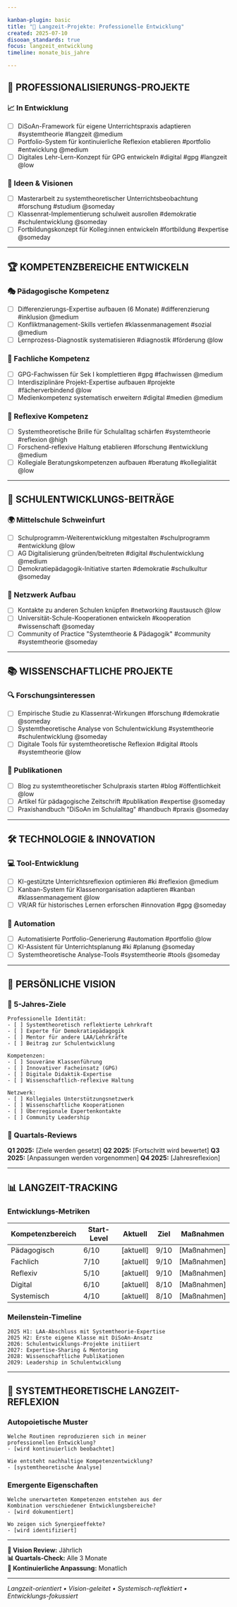 ```yaml
---

kanban-plugin: basic
title: "🚀 Langzeit-Projekte: Professionelle Entwicklung"
created: 2025-07-10
disooan_standards: true
focus: langzeit_entwicklung
timeline: monate_bis_jahre

---
```


## 🎯 PROFESSIONALISIERUNGS-PROJEKTE

### 📈 In Entwicklung

- [ ] DiSoAn-Framework für eigene Unterrichtspraxis adaptieren #systemtheorie #langzeit @medium
- [ ] Portfolio-System für kontinuierliche Reflexion etablieren #portfolio #entwicklung @medium
- [ ] Digitales Lehr-Lern-Konzept für GPG entwickeln #digital #gpg #langzeit @low

### 🌱 Ideen & Visionen

- [ ] Masterarbeit zu systemtheoretischer Unterrichtsbeobachtung #forschung #studium @someday
- [ ] Klassenrat-Implementierung schulweit ausrollen #demokratie #schulentwicklung @someday
- [ ] Fortbildungskonzept für Kolleg:innen entwickeln #fortbildung #expertise @someday

---

## 🏆 KOMPETENZBEREICHE ENTWICKELN

### 🎭 Pädagogische Kompetenz

- [ ] Differenzierungs-Expertise aufbauen (6 Monate) #differenzierung #inklusion @medium
- [ ] Konfliktmanagement-Skills vertiefen #klassenmanagement #sozial @medium
- [ ] Lernprozess-Diagnostik systematisieren #diagnostik #förderung @low

### 🧠 Fachliche Kompetenz

- [ ] GPG-Fachwissen für Sek I komplettieren #gpg #fachwissen @medium
- [ ] Interdisziplinäre Projekt-Expertise aufbauen #projekte #fächerverbindend @low
- [ ] Medienkompetenz systematisch erweitern #digital #medien @medium

### 🔬 Reflexive Kompetenz

- [ ] Systemtheoretische Brille für Schulalltag schärfen #systemtheorie #reflexion @high
- [ ] Forschend-reflexive Haltung etablieren #forschung #entwicklung @medium
- [ ] Kollegiale Beratungskompetenzen aufbauen #beratung #kollegialität @low

---

## 🏫 SCHULENTWICKLUNGS-BEITRÄGE

### 🌍 Mittelschule Schweinfurt

- [ ] Schulprogramm-Weiterentwicklung mitgestalten #schulprogramm #entwicklung @low
- [ ] AG Digitalisierung gründen/beitreten #digital #schulentwicklung @medium
- [ ] Demokratiepädagogik-Initiative starten #demokratie #schulkultur @someday

### 🤝 Netzwerk Aufbau

- [ ] Kontakte zu anderen Schulen knüpfen #networking #austausch @low
- [ ] Universität-Schule-Kooperationen entwickeln #kooperation #wissenschaft @someday
- [ ] Community of Practice "Systemtheorie & Pädagogik" #community #systemtheorie @someday

---

## 📚 WISSENSCHAFTLICHE PROJEKTE

### 🔍 Forschungsinteressen

- [ ] Empirische Studie zu Klassenrat-Wirkungen #forschung #demokratie @someday
- [ ] Systemtheoretische Analyse von Schulentwicklung #systemtheorie #schulentwicklung @someday
- [ ] Digitale Tools für systemtheoretische Reflexion #digital #tools #systemtheorie @low

### 📖 Publikationen

- [ ] Blog zu systemtheoretischer Schulpraxis starten #blog #öffentlichkeit @low
- [ ] Artikel für pädagogische Zeitschrift #publikation #expertise @someday
- [ ] Praxishandbuch "DiSoAn im Schulalltag" #handbuch #praxis @someday

---

## 🛠️ TECHNOLOGIE & INNOVATION

### 💻 Tool-Entwicklung

- [ ] KI-gestützte Unterrichtsreflexion optimieren #ki #reflexion @medium
- [ ] Kanban-System für Klassenorganisation adaptieren #kanban #klassenmanagement @low
- [ ] VR/AR für historisches Lernen erforschen #innovation #gpg @someday

### 🤖 Automation

- [ ] Automatisierte Portfolio-Generierung #automation #portfolio @low
- [ ] KI-Assistent für Unterrichtsplanung #ki #planung @someday
- [ ] Systemtheoretische Analyse-Tools #systemtheorie #tools @someday

---

## 🌟 PERSÖNLICHE VISION

### 🎯 5-Jahres-Ziele

```
Professionelle Identität:
- [ ] Systemtheoretisch reflektierte Lehrkraft
- [ ] Experte für Demokratiepädagogik
- [ ] Mentor für andere LAA/Lehrkräfte
- [ ] Beitrag zur Schulentwicklung

Kompetenzen:
- [ ] Souveräne Klassenführung
- [ ] Innovativer Facheinsatz (GPG)
- [ ] Digitale Didaktik-Expertise
- [ ] Wissenschaftlich-reflexive Haltung

Netzwerk:
- [ ] Kollegiales Unterstützungsnetzwerk
- [ ] Wissenschaftliche Kooperationen
- [ ] Überregionale Expertenkontakte
- [ ] Community Leadership
```

### 🔄 Quartals-Reviews

**Q1 2025:** [Ziele werden gesetzt]
**Q2 2025:** [Fortschritt wird bewertet]
**Q3 2025:** [Anpassungen werden vorgenommen]
**Q4 2025:** [Jahresreflexion]

---

## 📊 LANGZEIT-TRACKING

### Entwicklungs-Metriken

| Kompetenzbereich | Start-Level | Aktuell | Ziel | Maßnahmen |
|------------------|-------------|---------|------|-----------|
| Pädagogisch | 6/10 | [aktuell] | 9/10 | [Maßnahmen] |
| Fachlich | 7/10 | [aktuell] | 9/10 | [Maßnahmen] |
| Reflexiv | 5/10 | [aktuell] | 9/10 | [Maßnahmen] |
| Digital | 6/10 | [aktuell] | 8/10 | [Maßnahmen] |
| Systemisch | 4/10 | [aktuell] | 8/10 | [Maßnahmen] |

### Meilenstein-Timeline

```
2025 H1: LAA-Abschluss mit Systemtheorie-Expertise
2025 H2: Erste eigene Klasse mit DiSoAn-Ansatz
2026: Schulentwicklungs-Projekte initiiert
2027: Expertise-Sharing & Mentoring
2028: Wissenschaftliche Publikationen
2029: Leadership in Schulentwicklung
```

---

## 🔄 SYSTEMTHEORETISCHE LANGZEIT-REFLEXION

### Autopoietische Muster

```
Welche Routinen reproduzieren sich in meiner 
professionellen Entwicklung?
- [wird kontinuierlich beobachtet]

Wie entsteht nachhaltige Kompetenzentwicklung?
- [systemtheoretische Analyse]
```

### Emergente Eigenschaften

```
Welche unerwarteten Kompetenzen entstehen aus der 
Kombination verschiedener Entwicklungsbereiche?
- [wird dokumentiert]

Wo zeigen sich Synergieeffekte?
- [wird identifiziert]
```

---

**🎯 Vision Review:** Jährlich  
**📊 Quartals-Check:** Alle 3 Monate  
**🔄 Kontinuierliche Anpassung:** Monatlich  

---

*Langzeit-orientiert • Vision-geleitet • Systemisch-reflektiert • Entwicklungs-fokussiert*
